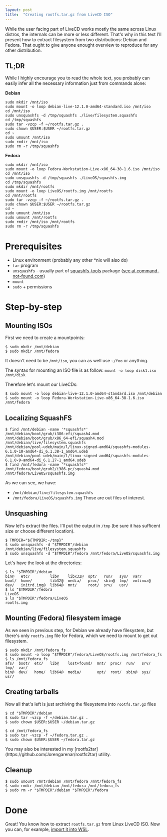 ```yaml
---
layout: post
title:  "Creating rootfs.tar.gz from LiveCD ISO"
---
```


While the user facing part of LiveCD works mostly the same across Linux distros,
the internals can be more or less different. That's why in this text I'll present
how to extract filesystem from two distributions: Debian and Fedora. That ought
to give anyone enought overview to reproduce for any other distribution.

## TL;DR

While I highly encourage you to read the whole text, you probably can easily
infer all the necessary information just from commands alone:

**Debian**
```
sudo mkdir /mnt/iso
sudo mount -o loop debian-live-12.1.0-amd64-standard.iso /mnt/iso
cd /mnt/iso
sudo unsquashfs -d /tmp/squashfs ./live/filesystem.squashfs
cd /tmp/squashfs
sudo tar -vzcp -f ~/rootfs.tar.gz .
sudo chown $USER:$USER ~/rootfs.tar.gz
cd ~
sudo umount /mnt/iso
sudo rmdir /mnt/iso
sudo rm -r /tmp/squashfs
```

**Fedora**
```
sudo mkdir /mnt/iso
sudo mount -o loop Fedora-Workstation-Live-x86_64-38-1.6.iso /mnt/iso
cd /mnt/iso
sudo unsquashfs -d /tmp/squashfs ./LiveOS/squashfs.img
cd /tmp/squashfs
sudo mkdir /mnt/rootfs
sudo mount -o loop LiveOS/rootfs.img /mnt/rootfs
cd /mnt/rootfs
sudo tar -vzcp -f ~/rootfs.tar.gz .
sudo chown $USER:$USER ~/rootfs.tar.gz
cd ~
sudo umount /mnt/iso
sudo umount /mnt/rootfs
sudo rmdir /mnt/iso /mnt/rootfs
sudo rm -r /tmp/squashfs
```

# Prerequisites

* Linux environment (probably any other \*nix will also do)
* `tar` program
* `unsquashfs` - usually part of [squashfs-tools](https://github.com/plougher/squashfs-tools)
                 package ([see at command-not-found.com](https://command-not-found.com/unsquashfs))
* `mount`
* `sudo` + permissions

# Step-by-step
## Mounting ISOs

First we need to create a mountpoints:
```
$ sudo mkdir /mnt/debian
$ sudo mkdir /mnt/fedora
```
It doesn't need to be `/mnt/iso`, you can as well use `~/foo` or anything.

The syntax for mounting an ISO file is as follow: `mount -o loop disk1.iso /mnt/disk`

Therefore let's mount our LiveCDs:
```
$ sudo mount -o loop debian-live-12.1.0-amd64-standard.iso /mnt/debian
$ sudo mount -o loop Fedora-Workstation-Live-x86_64-38-1.6.iso /mnt/fedora
```

## Localizing SquashFS

```
$ find /mnt/debian -name '*squashfs*'
/mnt/debian/boot/grub/i386-efi/squash4.mod
/mnt/debian/boot/grub/x86_64-efi/squash4.mod
/mnt/debian/live/filesystem.squashfs
/mnt/debian/pool-udeb/main/l/linux-signed-amd64/squashfs-modules-6.1.0-10-amd64-di_6.1.38-1_amd64.udeb
/mnt/debian/pool-udeb/main/l/linux-signed-amd64/squashfs-modules-6.1.0-9-amd64-di_6.1.27-1_amd64.udeb
$ find /mnt/fedora -name '*squashfs*'
/mnt/fedora/boot/grub2/i386-pc/squash4.mod
/mnt/fedora/LiveOS/squashfs.img
```

As we can see, we have:
  * `/mnt/debian/live/filesystem.squashfs`
  * `/mnt/fedora/LiveOS/squashfs.img`
Those are out files of interest.

## Unsquashing

Now let's extract the files. I'll put the output in `/tmp`
(be sure it has sufficent size or choose different location).

```
$ TMPDIR="${TMPDIR:-/tmp}"
$ sudo unsquashfs -d "$TMPDIR"/debian /mnt/debian/live/filesystem.squashfs
$ sudo unsquashfs -d "$TMPDIR"/fedora /mnt/fedora/LiveOS/squashfs.img
```

Let's have the look at the directories:
```
$ ls "$TMPDIR"/debian
bin@   etc/         lib@    libx32@  opt/   run/   sys/  var/
boot/  home/        lib32@  media/   proc/  sbin@  tmp/  vmlinuz@
dev/   initrd.img@  lib64@  mnt/     root/  srv/   usr/
$ ls "$TMPDIR"/fedora
LiveOS
$ ls "$TMPDIR"/fedora/LiveOS
rootfs.img
```

## Mounting (Fedora) filesystem image

As we seen in previous step, for Debian we already have filesystem,
but there's only `rootfs.img` file for Fedora, which we need to mount to
get out filesystem.

```
$ sudo mkdir /mnt/fedora_fs
$ sudo mount -o loop "$TMPDIR"/fedora/LiveOS/rootfs.img /mnt/fedora_fs
$ ls /mnt/fedora_fs
afs/  boot/  etc/   lib@    lost+found/  mnt/  proc/  run/   srv/  tmp/  var/
bin@  dev/   home/  lib64@  media/       opt/  root/  sbin@  sys/  usr/
```

## Creating tarballs

Now all that's left is just archiving the filesystems into `rootfs.tar.gz` files

```
$ cd "$TMPDIR"/debian
$ sudo tar -vzcp -f ~/debian.tar.gz .
$ sudo chown $USER:$USER ~/debian.tar.gz
```

```
$ cd /mnt/fedora_fs
$ sudo tar -vzcp -f ~/fedora.tar.gz .
$ sudo chown $USER:$USER ~/fedora.tar.gz
```

<aside markdown="1">
You may also be interested in my [rootfs2tar](https://github.com/Jorengarenar/rootfs2tar) utility.
</aside>

## Cleanup

```
$ sudo umount /mnt/debian /mnt/fedora /mnt/fedora_fs
$ sudo rmdir /mnt/debian /mnt/fedora /mnt/fedora_fs
$ sudo rm -r "$TMPDIR"/debian "$TMPDIR"/fedora
```

# Done

Great! You know how to extract `rootfs.tar.gz` from Linux LiveCD ISO.
Now you can, for example, [import it into WSL](https://learn.microsoft.com/en-us/windows/wsl/use-custom-distro#import-the-tar-file-into-wsl).
